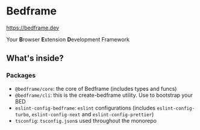 # Bedframe

https://bedframe.dev

Your **B**rowser **E**xtension **D**evelopment Framework

## What's inside?

### Packages

- `@bedframe/core`: the core of Bedframe (includes types and funcs)
- `@bedframe/cli`: this is the create-bedframe utility. Use to bootstrap your BED
- `eslint-config-bedframe`: `eslint` configurations (includes `eslint-config-turbo`, `eslint-config-next` and `eslint-config-prettier`)
- `tsconfig`: `tsconfig.json`s used throughout the monorepo
